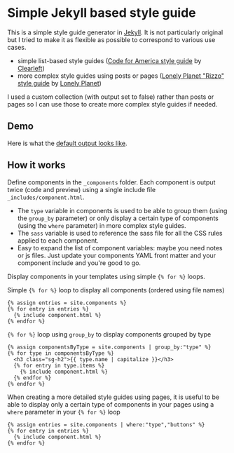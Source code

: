 # Simple Jekyll based style guide

This is a simple style guide generator in [Jekyll](http://jekyllrb.com). It is not particularly original but I tried to make it as flexible as possible to correspond to various use cases.

- simple list-based style guides ([Code for America style guide](http://codeforamerica.clearleft.com/) by [Clearleft](http://clearleft.com/))
- more complex style guides using posts or pages ([Lonely Planet "Rizzo" style guide](http://rizzo.lonelyplanet.com/styleguide/design-elements/colours) by [Lonely Planet](http://www.lonelyplanet.com/))

I used a custom collection (with output set to false) rather than posts or pages so I can use those to create more complex style guides if needed.

## Demo

Here is what the [default output looks like](http://jeromecoupe.github.io/jekyllstyleguide/).

## How it works

Define components in the `_components` folder. Each component is output twice (code and preview) using a single include file `_includes/component.html`.

- The `type` variable in components is used to be able to group them (using the `group_by` parameter) or only display a certain type of components (using the `where` parameter) in more complex style guides.
- The `sass` variable is used to reference the sass file for all the CSS rules applied to each component.
- Easy to expand the list of component variables: maybe you need notes or js files. Just update your components YAML front matter and your component include and you're good to go.

Display components in your templates using simple `{% for %}` loops.

Simple `{% for %}` loop to display all components (ordered using file names)

```liquid
{% assign entries = site.components %}
{% for entry in entries %}
  {% include component.html %}
{% endfor %}
```

`{% for %}` loop using `group_by` to display components grouped by type

```liquid
{% assign componentsByType = site.components | group_by:"type" %}
{% for type in componentsByType %}
  <h3 class="sg-h2">{{ type.name | capitalize }}</h3>
  {% for entry in type.items %}
    {% include component.html %}
  {% endfor %}
{% endfor %}
```

When creating a more detailed style guides using pages, it is useful to be able to display only a certain type of components in your pages using a `where` parameter in your `{% for %}` loop

```liquid
{% assign entries = site.components | where:"type","buttons" %}
{% for entry in entries %}
  {% include component.html %}
{% endfor %}
```
